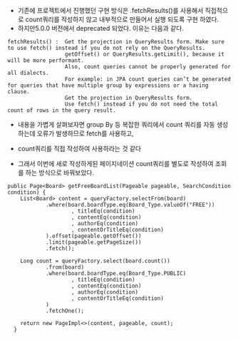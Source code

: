 * 기존에 프로젝트에서 진행했던 구현 방식은 .fetchResults()를 사용해서 직접적으로 count쿼리를 작성하지 않고 내부적으로 만들어서 실행 되도록 구현 하였다.
* 하지만5.0.0 버전에서 deprecated 되었다. 이유는 다음과 같다.
```
fetchResults() :  Get the projection in QueryResults form. Make sure to use fetch() instead if you do not rely on the QueryResults.
                  getOffset() or QueryResults.getLimit(), because it will be more performant.
                  Also, count queries cannot be properly generated for all dialects. 
                  For example: in JPA count queries can’t be generated for queries that have multiple group by expressions or a having clause. 
                  Get the projection in QueryResults form. 
                  Use fetch() instead if you do not need the total count of rows in the query result.
```

* 내용을 가볍게 살펴보자면 group By 등 복잡한 쿼리에서 count 쿼리를 자동 생성하는데 오류가 발생하므로 fetch를 사용하고,
* count쿼리를 직접 작성하여 사용하라는 것 같다


* 그래서 이번에 새로 작성하게된 페이지네이션 count쿼리를 별도로 작성하여 조회를 하는 방식으로 바꿔보았다.

```
public Page<Board> getFreeBoardList(Pageable pageable, SearchCondition condition) {
    List<Board> content = queryFactory.selectFrom(board)
            .where(board.boardType.eq(Board_Type.valueOf("FREE"))
                    , titleEq(condition)
                    , contentEq(condition)
                    , authorEq(condition)
                    , contentOrTitleEq(condition)
            ).offset(pageable.getOffset())
            .limit(pageable.getPageSize())
            .fetch();

    Long count = queryFactory.select(board.count())
            .from(board)
            .where(board.boardType.eq(Board_Type.PUBLIC)
                    , titleEq(condition)
                    , contentEq(condition)
                    , authorEq(condition)
                    , contentOrTitleEq(condition)
            )
            .fetchOne();

    return new PageImpl<>(content, pageable, count);
  }
```
